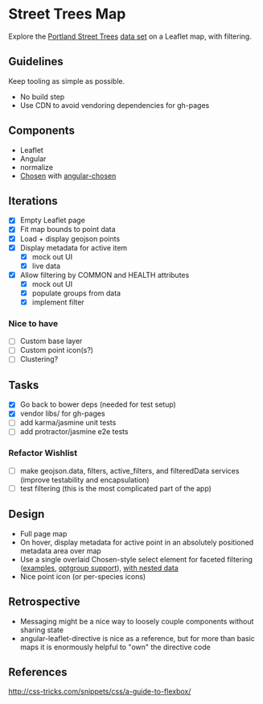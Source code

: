 # Street Trees Map

Explore the [Portland Street Trees](http://www.civicapps.org/datasets/street-trees) [data set](http://geojson.io/#id=gist:edrex/871075d36af0b45fe0e7) on a Leaflet map, with filtering.

## Guidelines

Keep tooling as simple as possible.

 - No build step
 - Use CDN to avoid vendoring dependencies for gh-pages

## Components

 - Leaflet
 - Angular
 - normalize
 - [Chosen](http://harvesthq.github.io/chosen/) with [angular-chosen](https://github.com/localytics/angular-chosen)

## Iterations

 - [x] Empty Leaflet page
 - [x] Fit map bounds to point data
 - [x] Load + display geojson points
 - [x] Display metadata for active item
     + [x] mock out UI
     + [x] live data
 - [x] Allow filtering by COMMON and HEALTH attributes
     + [x] mock out UI
     + [x] populate groups from data
     + [x] implement filter

### Nice to have

 - [ ] Custom base layer
 - [ ] Custom point icon(s?)
 - [ ] Clustering?

## Tasks

 - [x] Go back to bower deps (needed for test setup)
 - [x] vendor libs/ for gh-pages
 - [ ] add karma/jasmine unit tests
 - [ ] add protractor/jasmine e2e tests

### Refactor Wishlist

 - [ ] make geojson.data, filters, active_filters, and filteredData services (improve testability and encapsulation)
 - [ ] test filtering (this is the most complicated part of the app)
 
## Design

 - Full page map
 - On hover, display metadata for active point in an absolutely positioned metadata area over map
 - Use a single overlaid Chosen-style select element for faceted filtering ([examples](https://github.com/localytics/angular-chosen/blob/master/example/index.html), [optgroup support](https://github.com/localytics/angular-chosen/issues/47)), [with nested data](https://groups.google.com/d/msg/angular/s7vyrvWQZgg/YCtfd_aAmEMJ)
 - Nice point icon (or per-species icons)

## Retrospective

 - Messaging might be a nice way to loosely couple components without sharing state
 - angular-leaflet-directive is nice as a reference, but for more than basic maps it is enormously helpful to "own" the directive code

## References

http://css-tricks.com/snippets/css/a-guide-to-flexbox/